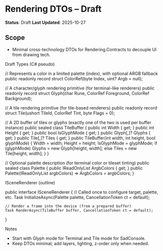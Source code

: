 # Rendering DTOs – Draft

**Status**: Draft
**Last Updated**: 2025-10-27

## Scope

- Minimal cross-technology DTOs for Rendering.Contracts to decouple UI from drawing tech.

Draft Types (C# pseudo)

// Represents a color in a limited palette (index), with optional ARGB fallback
public readonly record struct ColorRef(byte Index, uint? Argb = null);

// A character/glyph rendering primitive (for terminal-like renderers)
public readonly record struct Glyph(char Rune, ColorRef Foreground, ColorRef Background);

// A tile rendering primitive (for tile-based renderers)
public readonly record struct Tile(ushort TileId, ColorRef Tint, byte Flags = 0);

// A 2D buffer of tiles or glyphs (exactly one of the two is used per buffer instance)
public sealed class TileBuffer
{
    public int Width { get; }
    public int Height { get; }
    public bool IsGlyphMode { get; }
    public Glyph[,]? Glyphs { get; }
    public Tile[,]? Tiles { get; }
    public TileBuffer(int width, int height, bool glyphMode)
    {
        Width = width; Height = height; IsGlyphMode = glyphMode;
        if (glyphMode) Glyphs = new Glyph[height, width]; else Tiles = new Tile[height, width];
    }
}

// Optional palette description (for terminal color or tileset tinting)
public sealed class Palette
{
    public IReadOnlyList<uint> ArgbColors { get; }
    public Palette(IReadOnlyList<uint> argbColors) => ArgbColors = argbColors;
}

ISceneRenderer (outline)

public interface ISceneRenderer
{
    // Called once to configure target, palette, etc.
    Task InitializeAsync(Palette palette, CancellationToken ct = default);

    // Render a frame into the device (from a prepared buffer)
    Task RenderAsync(TileBuffer buffer, CancellationToken ct = default);
}

Notes

- Start with Glyph mode for Terminal and Tile mode for SadConsole.
- Keep DTOs minimal; add layers, lighting, z-order only when needed.
